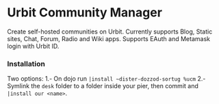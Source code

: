 # Urbit Community Manager

Create self-hosted communities on Urbit.
Currently supports Blog, Static sites, Chat, Forum, Radio and Wiki apps.
Supports EAuth and Metamask login with Urbit ID.


### Installation
Two options:
1.- On dojo run `|install ~dister-dozzod-sortug %ucm`
2.- Symlink the `desk` folder to a folder inside your pier, then commit and `|install our <name>`.

